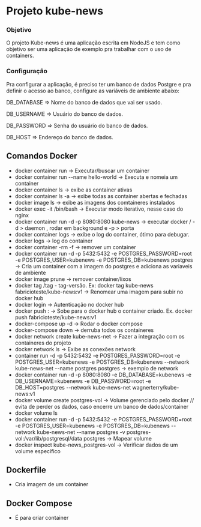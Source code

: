# Projeto kube-news

### Objetivo
O projeto Kube-news é uma aplicação escrita em NodeJS e tem como objetivo ser uma aplicação de exemplo pra trabalhar com o uso de containers.

### Configuração
Pra configurar a aplicação, é preciso ter um banco de dados Postgre e pra definir o acesso ao banco, configure as variáveis de ambiente abaixo:

DB_DATABASE => Nome do banco de dados que vai ser usado.

DB_USERNAME => Usuário do banco de dados.

DB_PASSWORD => Senha do usuário do banco de dados.

DB_HOST => Endereço do banco de dados.

## Comandos Docker

 - docker container run <nome-container> -> Executar/buscar um container
 - docker container run --name <meucontainer> hello-world -> Executa e nomeia um container
 - docker container ls -> exibe as container ativas
 - docker container ls -a -> exibe todas as container abertas e fechadas
 - docker image ls -> exibe as imagens dos comtaineres instalados
 - docker exec -it <id container> /bin/bash -> Executar modo iterativo, nesse caso do nginx
 - docker container run -d -p 8080:8080 kube-news -> executar docker / -d > daemon , rodar em background e -p > porta
 - docker container logs <id container> -> exibe o log do container, ótimo para debugar.
 - docker logs <id container> -> log do container
 - docker container -rm -f <id container> -> remover um container
 - docker container run -d -p 5432:5432 -e POSTGRES_PASSWORD=root -e POSTGRES_USER=kubenews -e POSTGRES_DB=kubenews postgres -> Cria um container com a imagem do postgres e adiciona as variaveis de ambiente
 - docker image prune -> remover container/lixos
 - docker tag <nome do repositorio> <nome de usuario no docker hub>/tag - tag-versão. Ex: docker tag kube-news fabricioteste/kube-news:v1 -> Renomear uma imagem para subir no docker hub
 - docker login -> Autenticação no docker hub
 - docker push <nome do repositorio>:<tag> -> Sobe para o docker hub o container criado. Ex. docker push fabricioteste/kube-news:v1
 - docker-compose up -d -> Rodar o docker compose
 - docker-compose down -> derruba todos os containeres
 - docker network create kube-news-net -> Fazer a integração com os containeres do projeto
 - docker network ls -> Exibe as conexões network
 - container run -d -p 5432:5432 -e POSTGRES_PASSWORD=root -e POSTGRES_USER=kubenews -e POSTGRES_DB=kubenews --network kube-news-net --name postgres postgres -> exemplo de network
 - docker container run -d -p 8080:8080 -e DB_DATABASE=kubenews -e DB_USERNAME=kubenews -e DB_PASSWORD=root -e DB_HOST=postgres --network kube-news-net wagnerterry/kube-news:v1
 - docker volume create postgres-vol -> Volume gerenciado pelo docker // evita de perder os dados, caso encerre um banco de dados/container
 - docker volume ls
 - docker container run -d -p 5432:5432 -e POSTGRES_PASSWORD=root -e POSTGRES_USER=kubenews -e POSTGRES_DB=kubenews --network kube-news-net --name postgres -v postgres-vol:/var/lib/postgresql/data postgres -> Mapear volume
 - docker inspect kube-news_postgres-vol -> Verificar dados de um volume específico


 ## Dockerfile
 - Cria imagem de um container

 ## Docker Compose
 - É para criar container
